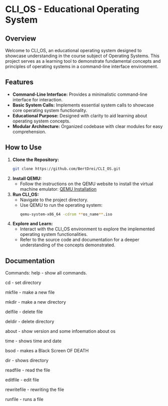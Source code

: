 # CLI_OS - Educational Operating System

## Overview

Welcome to CLI_OS, an educational operating system designed to showcase understanding in the course subject of Operating Systems. This project serves as a learning tool to demonstrate fundamental concepts and principles of operating systems in a command-line interface environment.

## Features

- **Command-Line Interface:** Provides a minimalistic command-line interface for interaction.
- **Basic System Calls:** Implements essential system calls to showcase core operating system functionality.
- **Educational Purpose:** Designed with clarity to aid learning about operating system concepts.
- **Modular Architecture:** Organized codebase with clear modules for easy comprehension.

## How to Use

1. **Clone the Repository:**
   ```bash
   git clone https://github.com/BertDrei/CLI_OS.git
2. **Install QEMU:**
   - Follow the instructions on the QEMU website to install the virtual machine emulator:
     [QEMU Installation](https://www.qemu.org/download/)
3. **Run CLI_OS:**
   - Navigate to the project directory.
   - Use QEMU to run the operating system:
     ```bash
     qemu-system-x86_64 -cdrom **os_name**.iso
     ```
4. **Explore and Learn:**
   - Interact with the CLI_OS environment to explore the implemented operating system functionalities.
   - Refer to the source code and documentation for a deeper understanding of the concepts demonstrated.

## Documentation

Commands:
help - show all commands.

cd - set directory

mkfile - make a new file

mkdir - make a new directory

delfile - delete file

deldir - delete directory

about - show version and some infoemation about os

time - shows time and date

bsod - makes a Black Screen OF DEATH

dir - shows directory

readfile - read the file

editfile - edit file

rewritefile - rewriting the file

runfile - runs a file
